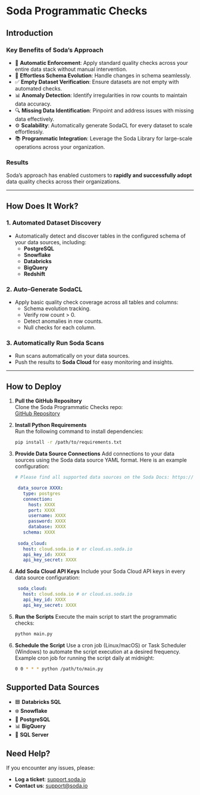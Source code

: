 # **Soda Programmatic Checks**

## **Introduction**

### **Key Benefits of Soda’s Approach**
- 🚀 **Automatic Enforcement**: Apply standard quality checks across your entire data stack without manual intervention.
- 🔄 **Effortless Schema Evolution**: Handle changes in schema seamlessly.
- ✅ **Empty Dataset Verification**: Ensure datasets are not empty with automated checks.
- 📊 **Anomaly Detection**: Identify irregularities in row counts to maintain data accuracy.
- 🔍 **Missing Data Identification**: Pinpoint and address issues with missing data effectively.
- ⚙️ **Scalability**: Automatically generate SodaCL for every dataset to scale effortlessly.
- 📚 **Programmatic Integration**: Leverage the Soda Library for large-scale operations across your organization.

### **Results**
Soda’s approach has enabled customers to **rapidly and successfully adopt** data quality checks across their organizations.

---

## **How Does It Work?**

### **1. Automated Dataset Discovery**
- Automatically detect and discover tables in the configured schema of your data sources, including:
  - **PostgreSQL**
  - **Snowflake**
  - **Databricks**
  - **BigQuery**
  - **Redshift**

### **2. Auto-Generate SodaCL**
- Apply basic quality check coverage across all tables and columns:
  - Schema evolution tracking.
  - Verify row count > 0.
  - Detect anomalies in row counts.
  - Null checks for each column.

### **3. Automatically Run Soda Scans**
- Run scans automatically on your data sources.
- Push the results to **Soda Cloud** for easy monitoring and insights.

---

## **How to Deploy**

1. **Pull the GitHub Repository**  
   Clone the Soda Programmatic Checks repo:  
   [GitHub Repository](https://github.com/sodadata/soda-programmatic-checks)
   
2. **Install Python Requirements**  
   Run the following command to install dependencies:  
   ```bash
   pip install -r /path/to/requirements.txt
   
3. **Provide Data Source Connections**
   Add connections to your data sources using the Soda data source YAML format. Here is an example configuration:
   ```yaml
   # Please find all supported data sources on the Soda Docs: https://docs.soda.io/soda/connect-athena.html

    data_source XXXX:
      type: postgres
      connection:
        host: XXXX
        port: XXXX
        username: XXXX
        password: XXXX
        database: XXXX
      schema: XXXX
    
    soda_cloud:
      host: cloud.soda.io # or cloud.us.soda.io
      api_key_id: XXXX
      api_key_secret: XXXX

4. **Add Soda Cloud API Keys**
   Include your Soda Cloud API keys in every data source configuration:
   ```yaml
    soda_cloud:
      host: cloud.soda.io # or cloud.us.soda.io
      api_key_id: XXXX
      api_key_secret: XXXX
   
5. **Run the Scripts**
   Execute the main script to start the programmatic checks:
   ```bash
   python main.py

6. **Schedule the Script**
   Use a cron job (Linux/macOS) or Task Scheduler (Windows) to automate the script execution at a desired frequency.
   Example cron job for running the script daily at midnight:
   ```bash
   0 0 * * * python /path/to/main.py

## **Supported Data Sources**

- 🟦 **Databricks SQL**  
- ❄️ **Snowflake**  
- 🐘 **PostgreSQL**  
- 📊 **BigQuery**  
- 🏢 **SQL Server**


## **Need Help?**

If you encounter any issues, please:  
- **Log a ticket**: [support.soda.io](https://support.soda.io)  
- **Contact us**: [support@soda.io](mailto:support@soda.io)

